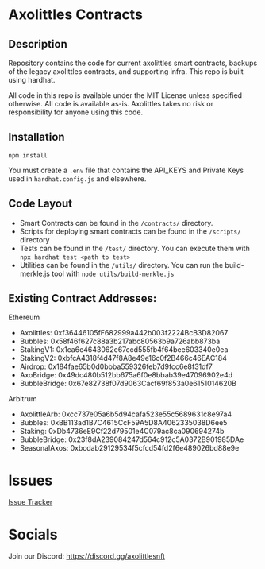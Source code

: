 # Axolittles Contracts

## Description
Repository contains the code for current axolittles smart contracts, backups of the legacy axolittles contracts, and supporting infra. This repo is built using hardhat.

All code in this repo is available under the MIT License unless specified otherwise. All code is available as-is. Axolittles takes no risk or responsibility for anyone using this code.

## Installation
`npm install`

You must create a `.env` file that contains the API_KEYS and Private Keys used in `hardhat.config.js` and elsewhere. 

## Code Layout
- Smart Contracts can be found in the `/contracts/` directory.
- Scripts for deploying smart contracts can be found in the `/scripts/` directory 
- Tests can be found in the `/test/` directory. You can execute them with `npx hardhat test <path to test>`
- Utilities can be found in the `/utils/` directory. You can run the build-merkle.js tool with `node utils/build-merkle.js`

## Existing Contract Addresses:
Ethereum
- Axolittles: 0xf36446105fF682999a442b003f2224BcB3D82067 
- Bubbles: 0x58f46f627c88a3b217abc80563b9a726abb873ba 
- StakingV1: 0x1ca6e4643062e67ccd555fb4f64bee603340e0ea 
- StakingV2: 0xbfcA4318f4d47f8A8e49e16c0f2B466c46EAC184 
- Airdrop: 0x184fae65b0d0bbba559326feb7d9fcc6e8f31df7 
- AxoBridge: 0x49dc480b512bb675a6f0e8bbab39e47096902e4d 
- BubbleBridge: 0x67e82738f07d9063Cacf69f853a0e6151014620B

Arbitrum
- AxolittleArb: 0xcc737e05a6b5d94cafa523e55c5689631c8e97a4 
- Bubbles: 0xBB113ad1B7C4615CcF59A5D8A4062335038D6ee5 
- Staking: 0xDb4736eE9Cf22d79501e4C079ac8ca090694274b 
- BubbleBridge: 0x23f8dA239084247d564c912c5A0372B901985DAe
- SeasonalAxos: 0xbcdab29129534f5cfcd54fd2f6e489026bd88e9e

# Issues
[Issue Tracker](https://github.com/axoengineers/axo-contracts/issues)

# Socials
Join our Discord: https://discord.gg/axolittlesnft